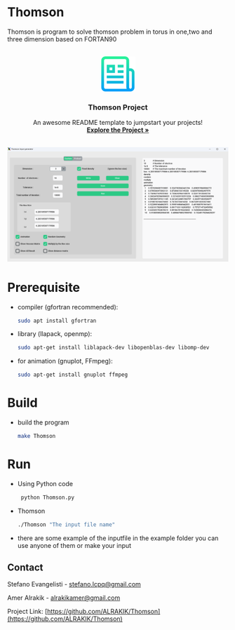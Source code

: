 



# Thomson
Thomson is program to solve thomson problem in torus in one,two and three dimension based on FORTAN90

<!-- PROJECT LOGO -->
<br />
<div align="center">
  <a href="https://https://github.com/ALRAKIK/Thomson">
    <img src="src/logo.png" alt="Logo" width="80" height="80">
  </a>

  <h3 align="center">Thomson Project</h3>

  <p align="center">
    An awesome README template to jumpstart your projects!
    <br />
    <a href="https://github.com/ALRAKIK/Thomson"><strong>Explore the Project »</strong></a>
    <br />
    <br />
  </p>
</div>


![Screenshot](src/GUI.png)

# Prerequisite
* compiler (gfortran recommended):

  ```sh
  sudo apt install gfortran
  ```
* library (llapack, openmp):
  
  ```sh
  sudo apt-get install liblapack-dev libopenblas-dev libomp-dev
  ```
* for animation (gnuplot, FFmpeg):

  ```sh
  sudo apt-get install gnuplot ffmpeg
  ```
  
  
# Build

* build the program
  
  ```sh
  make Thomson
  ```
 


# Run 

* Using Python code

  ```sh
   python Thomson.py
  ``` 
* Thomson

  ```sh
  ./Thomson "The input file name"
  ```
  
* there are some example of the inputfile in the example folder you can use anyone of them or make your input
  
  
<!-- CONTACT -->
## Contact

Stefano Evangelisti - stefano.lcpq@gmail.com

Amer Alrakik - alrakikamer@gmail.com

Project Link: [https://github.com/ALRAKIK/Thomson](https://github.com/ALRAKIK/Thomson)
